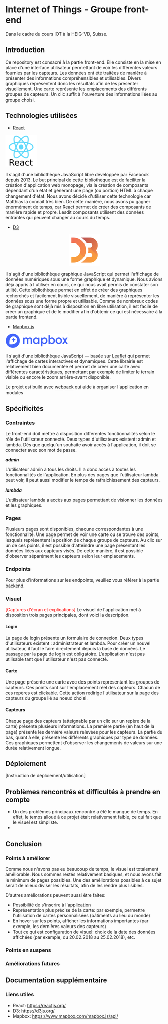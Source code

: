 # Internet of Things - Groupe front-end
Dans le cadre du cours IOT à la HEIG-VD, Suisse.

## Introduction
Ce repository est consacré à la partie front-end. Elle consiste en la mise en place d'une interface utilisateur permettant de voir les différentes valeurs fournies par les capteurs. Les données ont été traitées de manière à présenter des informations compréhensibles et utilisables. Divers graphiques représentent donc les résultats afin de les présenter visuellement.
Une carte représente les emplacements des différents groupes de capteurs. Un clic suffit à l'ouverture des informations liées au groupe choisi.

## Technologies utilisées
* [React](https://reactjs.org/) 

<img src="images/ReactJS.png" alt="Logo react" width="100" height="100">

Il s'agit d'une bibliothèque JavaScript libre développée par Facebook depuis 2013. Le but principal de cette bibliothèque est de faciliter la création d'application web monopage, via la création de composants dépendant d'un état et générant une page (ou portion) HTML à chaque changement d'état. Nous avons décidé d'utiliser cette technologie car Matthias la connait très bien. De cette manière, nous avons pu gagner énormément de temps, car React permet de créer des composants de manière rapide et propre. Lesdit composants utilisent des données entrantes qui peuvent changer au cours du temps.


* [D3](https://d3js.org/) 

<center><img src="images/d3.png" alt="Logo d3" width="100" height="100"> </center>

Il s'agit d'une bibliothèque graphique JavaScript qui permet l'affichage de données numériques sous une forme graphique et dynamique. Nous avions déjà appris à l'utiliser en cours, ce qui nous avait permis de constater son utilité. Cette bibliothèque permet en effet de créer des graphiques recherchés et facilement lisible visuellement, de manière à représenter les données sous une forme propre et utilisable. Comme de nombreux codes de graphique sont déjà mis à disposition en libre utilisation, il est facile de créer un graphique et de le modifier afin d'obtenir ce qui est nécessaire à la partie frontend.


* [Mapbox.js](https://www.mapbox.com/mapbox.js/api/) 

<img src="images/mapbox.png" alt="Logo mapbox" width="200">

Il s'agit d'une bibliothèque JavaScript — basée sur [Leaflet](https://leafletjs.com/) qui permet l'affichage de cartes interactives et dynamiques. Cette librairie est relativement bien documentée et permet de créer une carte avec différentes caractéristiques, permettant par exemple de limiter le terrain visible ou encore le zoom arrière-avant disponible.

Le projet est build avec [webpack](https://webpack.js.org/) qui aide à organiser l'application en modules

## Spécificités
### Contraintes
Le front-end doit mettre à disposition différentes fonctionnalités selon le rôle de l'utilisateur connecté.
Deux types d'utilisateurs existent: admin et lambda. 
Dès que quelqu'un souhaite avoir accès à l'application, il doit se connecter avec son mot de passe.

***admin***

L'utilisateur admin a tous les droits. Il a donc accès à toutes les fonctionnalités de l'application.
En plus des pages que l'utilisateur lambda peut voir, il peut aussi modifier le temps de rafraichissement des capteurs.

***lambda***

L'utilisateur lambda a accès aux pages permettant de visionner les données et les graphiques.

### Pages
Plusieurs pages sont disponibles, chacune correspondantes à une fonctionnalité.
Une page permet de voir une carte ou se trouve des points, lesquels représentent la position de chaque groupe de capteurs. Au clic sur un de ces points, il est possible d'atteindre une page présentant les données liées aux capteurs visés.
De cette manière, il est possible d'observer séparément les capteurs selon leur emplacements.

### Endpoints
Pour plus d'informations sur les endpoints, veuillez vous référer à la partie backend.

### Visuel
<span style="color:red">[Captures d'écran et explications]</span>
Le visuel de l'application met à disposition trois pages principales, dont voici la description.
#### Login
La page de login présente un formulaire de connexion. Deux types d'utilisateurs existent : administrateur et lambda. Pour créer un nouvel utilisateur, il faut le faire directement depuis la base de données.
Le passage par la page de login est obligatoire. L'application n'est pas utilisable tant que l'utilisateur n'est pas connecté.
#### Carte
Une page présente une carte avec des points représentant les groupes de capteurs. Ces points sont sur l'emplacement réel des capteurs. Chacun de ces repères est clickable. Cette action redirige l'utilisateur sur la page des capteurs du groupe lié au noeud choisi.
#### Capteurs
Chaque page des capteurs (atteignable par un clic sur un repère de la carte) présente plusieurs informations. La première partie (en haut de la page) présente les dernière valeurs relevées pour les capteurs. La partie du bas, quant à elle, présente les différents graphiques par type de données. Ces graphiques permettent d'observer les changements de valeurs sur une durée relativement longue.

## Déploiement
[Instruction de déploiement/utilisation]

## Problèmes rencontrés et difficultés à prendre en compte
- Un des problèmes principaux rencontré a été le manque de temps. En effet, le temps alloué à ce projet était relativement faible, ce qui fait que le visuel est simpliste.
- 

## Conclusion
### Points à améliorer
Comme nous n'avons pas eu beaucoup de temps, le visuel est totalement améliorable.
Nous sommes restés relativement basiques, et nous avons fait le minimum de pages possibles. Une des améliorations possibles à ce sujet serait de mieux diviser les résultats, afin de les rendre plus lisibles.

D'autres améliorations peuvent aussi être faites:
- Possibilité de s'inscrire à l'application
- Représentation plus précise de la carte: par exemple, permettre l'utilisation de cartes personnalisées (bâtiments au lieu du monde)
- En hover sur les points, afficher les informations importantes (par exemple, les dernières valeurs des capteurs)
- Tout ce qui est configuration de visuel: choix de la date des données affichées (par exemple, du 20.02.2018 au 25.02.2018), etc.
### Points en suspens
### Améliorations futures

## Documentation supplémentaire
### Liens utiles
* React: <https://reactjs.org/>
* D3: <https://d3js.org/>
* Mapbox: <https://www.mapbox.com/mapbox.js/api/>
